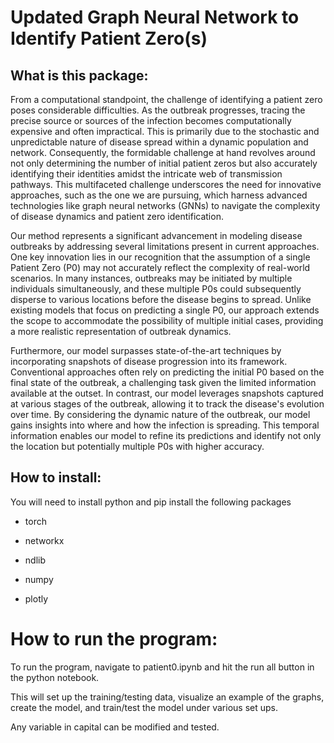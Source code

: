 # Updated Graph Neural Network to Identify Patient Zero(s)

## What is this package:
From a computational standpoint, the challenge of identifying a patient zero poses considerable difficulties. As the outbreak progresses, tracing the precise source or sources of the infection becomes computationally expensive and often impractical. This is primarily due to the stochastic and unpredictable nature of disease spread within a dynamic population and network. Consequently, the formidable challenge at hand revolves around not only determining the number of initial patient zeros but also accurately identifying their identities amidst the intricate web of transmission pathways. This multifaceted challenge underscores the need for innovative approaches, such as the one we are pursuing, which harness advanced technologies like graph neural networks (GNNs) to navigate the complexity of disease dynamics and patient zero identification.

Our method represents a significant advancement in modeling disease outbreaks by addressing several limitations present in current approaches. One key innovation lies in our recognition that the assumption of a single Patient Zero (P0) may not accurately reflect the complexity of real-world scenarios. In many instances, outbreaks may be initiated by multiple individuals simultaneously, and these multiple P0s could subsequently disperse to various locations before the disease begins to spread. Unlike existing models that focus on predicting a single P0, our approach extends the scope to accommodate the possibility of multiple initial cases, providing a more realistic representation of outbreak dynamics.

Furthermore, our model surpasses state-of-the-art techniques by incorporating snapshots of disease progression into its framework. Conventional approaches often rely on predicting the initial P0 based on the final state of the outbreak, a challenging task given the limited information available at the outset. In contrast, our model leverages snapshots captured at various stages of the outbreak, allowing it to track the disease's evolution over time. By considering the dynamic nature of the outbreak, our model gains insights into where and how the infection is spreading. This temporal information enables our model to refine its predictions and identify not only the location but potentially multiple P0s with higher accuracy.

## How to install:

You will need to install python and pip install the following packages

- torch

- networkx

- ndlib

- numpy

- plotly

# How to run the program:

To run the program, navigate to patient0.ipynb and hit the run all button in the python notebook.

This will set up the training/testing data, visualize an example of the graphs, create the model, and train/test the model under various set ups.

Any variable in capital can be modified and tested.

